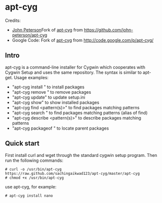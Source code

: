 apt-cyg
=======

 Credits:
 - [John Peterson](https://github.com/john-peterson)Fork of [apt-cyg](https://github.com/john-peterson/apt-cyg) from https://github.com/john-peterson/apt-cyg
 - Google Code: Fork of [apt-cyg](http://code.google.com/p/apt-cyg/) from http://code.google.com/p/apt-cyg/

Intro
-----
apt-cyg is a command-line installer for Cygwin which cooperates with Cygwin Setup and uses the same repository. The syntax is similar to apt-get. Usage examples:

* "apt-cyg install <package names>" to install packages
* "apt-cyg remove <package names>" to remove packages
* "apt-cyg update" to update setup.ini
* "apt-cyg show" to show installed packages
* "apt-cyg find <pattern(s)>" to find packages matching patterns
* "apt-cyg search <patterns>" to find packages matching patterns (alias of find)
* "apt-cyg describe <pattern(s)>" to describe packages matching patterns
* "apt-cyg packageof <commands or files>" to locate parent packages

Quick start
-----------
First install curl and wget through the standard cygwin setup program. Then run the following commands:

    # curl -o /usr/bin/apt-cyg https://raw.github.com/sachingaikwad123/apt-cyg/master/apt-cyg
    # chmod +x /usr/bin/apt-cyg

use apt-cyg, for example:

    # apt-cyg install nano
